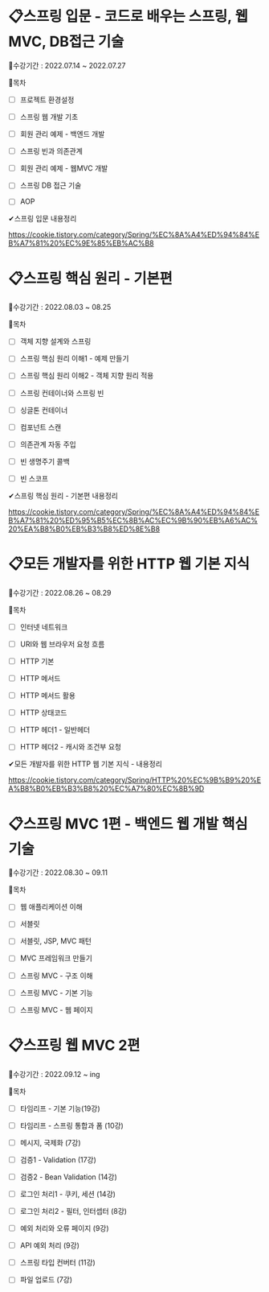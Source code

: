 # 📋스프링 입문 - 코드로 배우는 스프링, 웹MVC, DB접근 기술

📌수강기간 : 2022.07.14 ~ 2022.07.27

📝목차
- [ ] 프로젝트 환경설정
	
- [ ] 스프링 웹 개발 기초

- [ ] 회원 관리 예제 - 백엔드 개발

- [ ] 스프링 빈과 의존관계

- [ ] 회원 관리 예제 - 웹MVC 개발
	  
- [ ] 스프링 DB 접근 기술

- [ ] AOP


✔스프링 입문 내용정리 

https://cookie.tistory.com/category/Spring/%EC%8A%A4%ED%94%84%EB%A7%81%20%EC%9E%85%EB%AC%B8
#

# 📋스프링 핵심 원리 - 기본편
📌수강기간 : 2022.08.03 ~ 08.25

📝목차
- [ ] 객체 지향 설계와 스프링
 
- [ ] 스프링 핵심 원리 이해1 - 예제 만들기
 
- [ ] 스프링 핵심 원리 이해2 - 객체 지향 원리 적용
 
- [ ] 스프링 컨테이너와 스프링 빈
 
- [ ] 싱글톤 컨테이너
 
- [ ] 컴포넌트 스캔
 
- [ ] 의존관계 자동 주입

- [ ] 빈 생명주기 콜백
 
- [ ] 빈 스코프

✔스프링 핵심 원리 - 기본편 내용정리

https://cookie.tistory.com/category/Spring/%EC%8A%A4%ED%94%84%EB%A7%81%20%ED%95%B5%EC%8B%AC%EC%9B%90%EB%A6%AC%20%EA%B8%B0%EB%B3%B8%ED%8E%B8
#

# 📋모든 개발자를 위한 HTTP 웹 기본 지식
📌수강기간 : 2022.08.26 ~ 08.29

📝목차
- [ ] 인터넷 네트워크
 
- [ ] URI와 웹 브라우저 요청 흐름
 
- [ ] HTTP 기본
 
- [ ] HTTP 메서드
 
- [ ] HTTP 메서드 활용
 
- [ ] HTTP 상태코드
 
- [ ] HTTP 헤더1 - 일반헤더

- [ ] HTTP 헤더2 - 캐시와 조건부 요청

✔모든 개발자를 위한 HTTP 웹 기본 지식 - 내용정리

https://cookie.tistory.com/category/Spring/HTTP%20%EC%9B%B9%20%EA%B8%B0%EB%B3%B8%20%EC%A7%80%EC%8B%9D
#

# 📋스프링 MVC 1편 - 백엔드 웹 개발 핵심 기술
📌수강기간 : 2022.08.30 ~ 09.11

📝목차
- [ ] 웹 애플리케이션 이해

- [ ] 서블릿

- [ ] 서블릿, JSP, MVC 패턴

- [ ] MVC 프레임워크 만들기

- [ ] 스프링 MVC - 구조 이해

- [ ] 스프링 MVC - 기본 기능

- [ ] 스프링 MVC - 웹 페이지 

#

# 📋스프링 웹 MVC 2편
📌수강기간 : 2022.09.12 ~ ing

📝목차

- [ ]  타임리프 - 기본 기능(19강)

- [ ]  타임리프 - 스프링 통합과 폼 (10강)

- [ ]  메시지, 국제화 (7강)

- [ ]  검증1 - Validation (17강)

- [ ]  검증2 - Bean Validation (14강)

- [ ]  로그인 처리1 - 쿠키, 세션 (14강)

- [ ]  로그인 처리2 - 필터, 인터셉터 (8강)

- [ ]  예외 처리와 오류 페이지 (9강)

- [ ]  API 예외 처리 (9강)

- [ ]  스프링 타입 컨버터 (11강)

- [ ]  파일 업로드 (7강)
